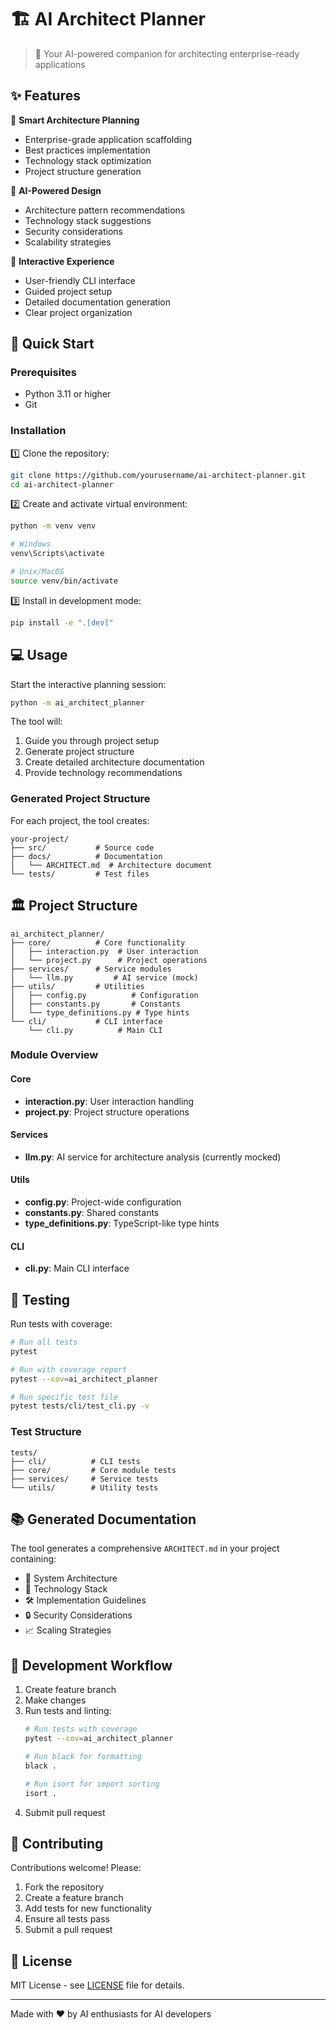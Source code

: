# 🏗️ AI Architect Planner

> 🤖 Your AI-powered companion for architecting enterprise-ready applications

## ✨ Features

🎯 **Smart Architecture Planning**
- Enterprise-grade application scaffolding
- Best practices implementation
- Technology stack optimization
- Project structure generation

🧠 **AI-Powered Design**
- Architecture pattern recommendations
- Technology stack suggestions
- Security considerations
- Scalability strategies

🎨 **Interactive Experience**
- User-friendly CLI interface
- Guided project setup
- Detailed documentation generation
- Clear project organization

## 🚀 Quick Start

### Prerequisites
- Python 3.11 or higher
- Git

### Installation

1️⃣ Clone the repository:
```bash
git clone https://github.com/yourusername/ai-architect-planner.git
cd ai-architect-planner
```

2️⃣ Create and activate virtual environment:
```bash
python -m venv venv

# Windows
venv\Scripts\activate

# Unix/MacOS
source venv/bin/activate
```

3️⃣ Install in development mode:
```bash
pip install -e ".[dev]"
```

## 💻 Usage

Start the interactive planning session:
```bash
python -m ai_architect_planner
```

The tool will:
1. Guide you through project setup
2. Generate project structure
3. Create detailed architecture documentation
4. Provide technology recommendations

### Generated Project Structure

For each project, the tool creates:
```
your-project/
├── src/           # Source code
├── docs/          # Documentation
│   └── ARCHITECT.md  # Architecture document
└── tests/         # Test files
```

## 🏛️ Project Structure

```
ai_architect_planner/
├── core/          # Core functionality
│   ├── interaction.py  # User interaction
│   └── project.py      # Project operations
├── services/      # Service modules
│   └── llm.py         # AI service (mock)
├── utils/         # Utilities
│   ├── config.py          # Configuration
│   ├── constants.py       # Constants
│   └── type_definitions.py # Type hints
└── cli/           # CLI interface
    └── cli.py          # Main CLI
```

### Module Overview

#### Core
- **interaction.py**: User interaction handling
- **project.py**: Project structure operations

#### Services
- **llm.py**: AI service for architecture analysis (currently mocked)

#### Utils
- **config.py**: Project-wide configuration
- **constants.py**: Shared constants
- **type_definitions.py**: TypeScript-like type hints

#### CLI
- **cli.py**: Main CLI interface

## 🧪 Testing

Run tests with coverage:
```bash
# Run all tests
pytest

# Run with coverage report
pytest --cov=ai_architect_planner

# Run specific test file
pytest tests/cli/test_cli.py -v
```

### Test Structure

```
tests/
├── cli/          # CLI tests
├── core/         # Core module tests
├── services/     # Service tests
└── utils/        # Utility tests
```

## 📚 Generated Documentation

The tool generates a comprehensive `ARCHITECT.md` in your project containing:
- 📐 System Architecture
- 🔧 Technology Stack
- 🛠️ Implementation Guidelines
- 🔒 Security Considerations
- 📈 Scaling Strategies

## 🔄 Development Workflow

1. Create feature branch
2. Make changes
3. Run tests and linting:
   ```bash
   # Run tests with coverage
   pytest --cov=ai_architect_planner
   
   # Run black for formatting
   black .
   
   # Run isort for import sorting
   isort .
   ```
4. Submit pull request

## 🤝 Contributing

Contributions welcome! Please:
1. Fork the repository
2. Create a feature branch
3. Add tests for new functionality
4. Ensure all tests pass
5. Submit a pull request

## 📄 License

MIT License - see [LICENSE](LICENSE) file for details.

---
Made with ❤️ by AI enthusiasts for AI developers
